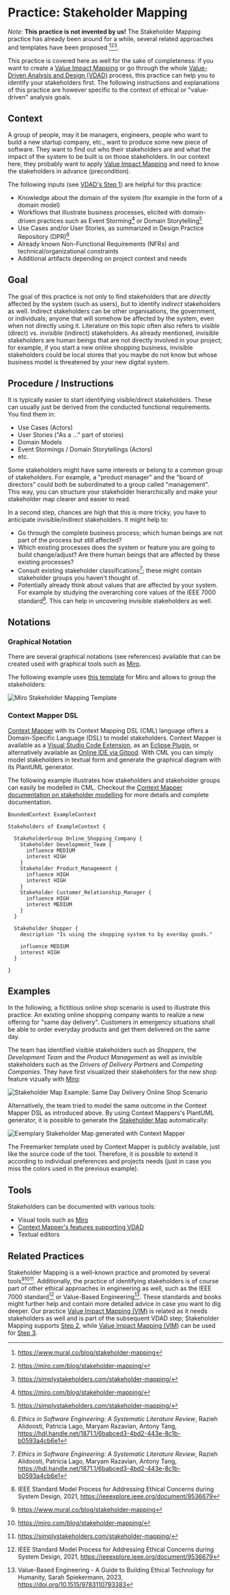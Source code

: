 # Practice: Stakeholder Mapping

_Note:_ **This practice is not invented by us!** The Stakeholder Mapping practice has already been around for a while, several related approaches and templates have been proposed [^1][^2][^3]. 

This practice is covered here as well for the sake of completeness: if you want to create a [Value Impact Mapping](./value-impact-mapping.md) or go through the whole [Value-Driven Analysis and Design (VDAD)](./../value-driven-analysis-and-design) process, this practice can help you to identify your stakeholders first. The following instructions and explanations of this practice are however specific to the context of ethical or "value-driven" analysis goals.

## Context
A group of people, may it be managers, engineers, people who want to build a new startup company, etc., want to produce some new piece of software. They want to find out who their stakeholders are and what the impact of the system to be built is on those stakeholders. In our context here, they probably want to apply [Value Impact Mapping](./value-impact-mapping.md) and need to know the stakeholders in advance (precondition).

The following inputs (see [VDAD's Step 1](./../process/step-1-aquire-domain-understanding.md)) are helpful for this practice:

 * Knowledge about the domain of the system (for example in the form of a domain model)
 * Workflows that illustrate business processes, elicited with domain-driven practices such as Event Storming[^2] or Domain Storytelling[^3]
 * Use Cases and/or User Stories, as summarized in Design Practice Repository (DPR)[^4]
 * Already known Non-Functional Requirements (NFRs) and technical/organizational constraints
 * Additional artifacts depending on project context and needs

## Goal
The goal of this practice is not only to find stakeholders that are _directly_ affected by the system (such as users), but to identify _indirect_ stakeholders as well. Indirect stakeholders can be other organisations, the government, or individuals; anyone that will somehow be affected by the system, even when not directly using it. Literature on this topic often also refers to _visible_ (direct) vs. _invisible_ (indirect) stakeholders. As already mentioned, invisible stakeholders are human beings that are not directly involved in your project; for example, if you start a new online shopping business, invisible stakeholders could be local stores that you maybe do not know but whose business model is threatened by your new digital system.

## Procedure / Instructions
It is typically easier to start identifying visible/direct stakeholders. These can usually just be derived from the conducted functional requirements. You find them in:

 * Use Cases (Actors)
 * User Stories ("As a ..." part of stories)
 * Domain Models
 * Event Stormings / Domain Storytellings (Actors)
 * etc.

Some stakeholders might have same interests or belong to a common group of stakeholders. For example, a "product manager" and the "board of directors" could both be subordinated to a group called "management". This way, you can structure your stakeholder hierarchically and make your stakeholder map clearer and easier to read.

In a second step, chances are high that this is more tricky, you have to anticipate invisible/indirect stakeholders. It might help to:

 * Go through the complete business process; which human beings are not part of the process but still affected?
 * Which existing processes does the system or feature you are going to build change/adjust? Are there human beings that are affected by these existing processes?
 * Consult existing stakeholder classifications[^4]; these might contain stakeholder groups you haven't thought of.
 * Potentially already think about values that are affected by your system. For example by studying the overarching core values of the IEEE 7000 standard[^5]. This can help in uncovering invisible stakeholders as well.

## Notations

### Graphical Notation

There are several graphical notations (see references) available that can be created used with graphical tools such as [Miro](https://miro.com/). 

The following example uses [this template](https://miro.com/de/templates/stakeholder-map/) for Miro and allows to group the stakeholders:

![Miro Stakeholder Mapping Template](./../images/stakeholder-mapping-miro-template.png)

### Context Mapper DSL

[Context Mapper](https://contextmapper.org/) with its Context Mapping DSL (CML) language offers a Domain-Specific Language (DSL) to model stakeholders. Context Mapper is available as a [Visual Studio Code Extension](https://contextmapper.org/docs/vs-code/), as an [Eclipse Plugin](https://contextmapper.org/docs/eclipse/), or alternatively available as [Online IDE via Gitpod](https://contextmapper.org/docs/online-ide/). With CML you can simply model stakeholders in textual form and generate the graphical diagram with its PlantUML generator. 

The following example illustrates how stakeholders and stakeholder groups can easily be modelled in CML. Checkout the [Context Mapper documentation on stakeholder modelling](https://contextmapper.org/docs/stakeholders/) for more details and complete documentation.

```cml
BoundedContext ExampleContext

Stakeholders of ExampleContext {

  StakeholderGroup Online_Shopping_Company {
    Stakeholder Development_Team {
      influence MEDIUM
      interest HIGH
    }
    Stakeholder Product_Management {
      influence HIGH
      interest HIGH
    }
    Stakeholder Customer_Relationship_Manager {
      influence HIGH
      interest MEDIUM
    }
  }

  Stakeholder Shopper {
    description "Is using the shopping system to by everday goods."
    
    influence MEDIUM
    interest HIGH
  }

}
```

## Examples
In the following, a fictitious online shop scenario is used to illustrate this practice. An existing online shopping company wants to realize a new offering for "same day delivery". Customers in emergency situations shall be able to order everyday products and get them delivered on the same day.

The team has identified visible stakeholders such as _Shoppers_, the _Development Team_ and the _Product Management_ as well as invisible stakeholders such as the _Drivers of Delivery Partners_ and _Competing Companies_. They have first visualized their stakeholders for the new shop feature vizually with [Miro](https://miro.com):

![Stakeholder Map Example: Same Day Delivery Online Shop Scenario](./../images/stakeholder-mapping-sdd-example.jpg)

Alternatively, the team tried to model the same outcome in the Context Mapper DSL as introduced above. By using Context Mappers's PlantUML generator, it is possible to generate the [Stakeholder Map](./../practices/stakeholder-mapping.md) automatically:

![Exemplary Stakeholder Map generated with Context Mapper](./../images/StakeholderMap-CM-generated.png)

The Freemarker template used by Context Mapper is publicly available, just like the source code of the tool. Therefore, it is possible to extend it according to individual preferences and projects needs (just in case you miss the colors used in the previous example). 

## Tools
Stakeholders can be documented with various tools:

 * Visual tools such as [Miro](https://miro.com)
 * [Context Mapper's features supporting VDAD](https://contextmapper.org/docs/vdad-support)
 * Textual editors

## Related Practices
Stakeholder Mapping is a well-known practice and promoted by several tools[^1][^2][^3]. Additionally, the practice of identifying stakeholders is of course part of other ethical approaches in engineering as well, such as the IEEE 7000 standard[^5] or Value-Based Engineering[^6]. These standards and books might further help and contain more detailed advice in case you want to dig deeper. Our practice [Value Impact Mapping (VIM)](value-impact-mapping.md) is related as it needs stakeholders as well and is part of the subsequent VDAD step; Stakeholder Mapping supports [Step 2](./../process/step-2-identify-stakeholders.md), while [Value Impact Mapping (VIM)](value-impact-mapping.md) can be used for [Step 3](./../process/step-3-identify-values-per-stakeholder.md).


[^1]: <https://www.mural.co/blog/stakeholder-mapping>
[^2]: <https://miro.com/blog/stakeholder-mapping/>
[^3]: <https://simplystakeholders.com/stakeholder-mapping/>
[^4]: _Ethics in Software Engineering: A Systematic Literature Review_, Razieh Alidoosti, Patricia Lago, Maryam Razavian, Antony Tang, <https://hdl.handle.net/1871.1/6babced3-4bd2-443e-8c1b-b0593a4cb6e1>
[^5]: IEEE Standard Model Process for Addressing Ethical Concerns during System Design, 2021, <https://ieeexplore.ieee.org/document/9536679> 
[^6]: Value-Based Engineering - A Guide to Building Ethical Technology for Humanity, Sarah Spiekermann, 2023, <https://doi.org/10.1515/9783110793383>
